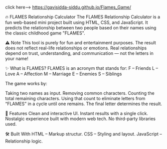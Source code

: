 click here--> https://gavisidda-siddu.github.io/Flames_Game/

🔥 FLAMES Relationship Calculator
The FLAMES Relationship Calculator is a fun web-based mini project built using HTML, CSS, and JavaScript. It predicts the relationship between two people based on their names using the classic childhood game "FLAMES".

⚠️ Note
This tool is purely for fun and entertainment purposes.
The result does not reflect real-life relationships or emotions. Real relationships depend on trust, understanding, and communication — not the letters in your name!

✨ What is FLAMES?
FLAMES is an acronym that stands for:
F – Friends
L – Love
A – Affection
M – Marriage
E – Enemies
S – Siblings

The game works by:

Taking two names as input.
Removing common characters.
Counting the total remaining characters.
Using that count to eliminate letters from “FLAMES” in a cycle until one remains.
The final letter determines the result.

🚀 Features
Clean and interactive UI. 
Instant results with a single click. 
Nostalgic experience built with modern web tech. 
No third-party libraries used.

🛠️ Built With
HTML – Markup structur. 
CSS – Styling and layout. 
JavaScript – Relationship logic.
